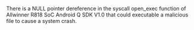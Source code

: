 There is a NULL pointer dereference in the syscall open_exec function of Allwinner R818 SoC Android Q SDK V1.0 that could executable a malicious file to cause a system crash.